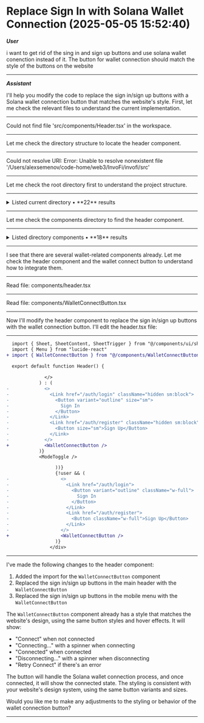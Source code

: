 <!-- Generated by SpecStory -->

# Replace Sign In with Solana Wallet Connection (2025-05-05 15:52:40)

_**User**_

i want to get rid of the sing in and sign up buttons and use solana wallet conenction instead of it. The button for wallet connection should match the style of the buttons on the website

---

_**Assistant**_

I'll help you modify the code to replace the sign in/sign up buttons with a Solana wallet connection button that matches the website's style. First, let me check the relevant files to understand the current implementation.


---

Could not find file 'src/components/Header.tsx' in the workspace.

---

Let me check the directory structure to locate the header component.


---

Could not resolve URI: Error: Unable to resolve nonexistent file '/Users/alexsemenov/code-home/web3/InvoFi/invofi/src'

---

Let me check the root directory first to understand the project structure.


---

<details>
            <summary>Listed current directory • **22** results</summary>
        
| Name |
|-------|
| 📄 `.gitignore` |
| 📄 `package-lock.json` |
| 📄 `package.json` |
| 📁 `components` |
| 📁 `app` |
| 📁 `.next` |
| 📁 `node_modules` |
| 📄 `next-env.d.ts` |
| 📁 `context` |
| 📁 `public` |
| 📄 `.cursorindexingignore` |
| 📁 `.specstory` |
| 📄 `.DS_Store` |
| 📁 `styles` |
| 📄 `tailwind.config.ts` |
| 📄 `tsconfig.json` |
| 📄 `postcss.config.mjs` |
| 📄 `pnpm-lock.yaml` |
| 📄 `next.config.mjs` |
| 📁 `hooks` |
| 📁 `lib` |
| 📄 `components.json` |

</details>

---

Let me check the components directory to find the header component.


---

<details>
            <summary>Listed directory components • **18** results</summary>
        
| Name |
|-------|
| 📄 `header.tsx` |
| 📄 `WalletConnectButton.tsx` |
| 📄 `wallet-connect-button.tsx` |
| 📄 `solana-wallet-provider.tsx` |
| 📄 `footer.tsx` |
| 📄 `hero-section.tsx` |
| 📄 `wallet-connect.tsx` |
| 📄 `user-nav.tsx` |
| 📄 `wallet-button.tsx` |
| 📁 `ui` |
| 📄 `risk-badge.tsx` |
| 📄 `theme-provider.tsx` |
| 📄 `invoice-preview.tsx` |
| 📄 `mode-toggle.tsx` |
| 📄 `payment-timeline.tsx` |
| 📄 `invoice-list.tsx` |
| 📄 `dashboard-stats.tsx` |
| 📄 `date-picker.tsx` |

</details>

---

I see that there are several wallet-related components already. Let me check the header component and the wallet connect button to understand how to integrate them.


---

Read file: components/header.tsx

---

Read file: components/WalletConnectButton.tsx

---

Now I'll modify the header component to replace the sign in/sign up buttons with the wallet connection button. I'll edit the header.tsx file:


---

```diff
  import { Sheet, SheetContent, SheetTrigger } from "@/components/ui/sheet"
  import { Menu } from "lucide-react"
+ import { WalletConnectButton } from "@/components/WalletConnectButton"
  
  export default function Header() {
```

```diff
              </>
            ) : (
-             <>
-               <Link href="/auth/login" className="hidden sm:block">
-                 <Button variant="outline" size="sm">
-                   Sign In
-                 </Button>
-               </Link>
-               <Link href="/auth/register" className="hidden sm:block">
-                 <Button size="sm">Sign Up</Button>
-               </Link>
-             </>
+             <WalletConnectButton />
            )}
            <ModeToggle />
```

```diff
                  ))}
                  {!user && (
-                   <>
-                     <Link href="/auth/login">
-                       <Button variant="outline" className="w-full">
-                         Sign In
-                       </Button>
-                     </Link>
-                     <Link href="/auth/register">
-                       <Button className="w-full">Sign Up</Button>
-                     </Link>
-                   </>
+                   <WalletConnectButton />
                  )}
                </div>
```

---

I've made the following changes to the header component:

1. Added the import for the `WalletConnectButton` component
2. Replaced the sign in/sign up buttons in the main header with the `WalletConnectButton`
3. Replaced the sign in/sign up buttons in the mobile menu with the `WalletConnectButton`

The `WalletConnectButton` component already has a style that matches the website's design, using the same button styles and hover effects. It will show:
- "Connect" when not connected
- "Connecting..." with a spinner when connecting
- "Connected" when connected
- "Disconnecting..." with a spinner when disconnecting
- "Retry Connect" if there's an error

The button will handle the Solana wallet connection process, and once connected, it will show the connected state. The styling is consistent with your website's design system, using the same button variants and sizes.

Would you like me to make any adjustments to the styling or behavior of the wallet connection button?

---

